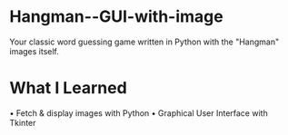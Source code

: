 # Hangman--GUI-with-image

Your classic word guessing game written in Python with the "Hangman" images itself.

# What I Learned

• Fetch & display images with Python
• Graphical User Interface with Tkinter
